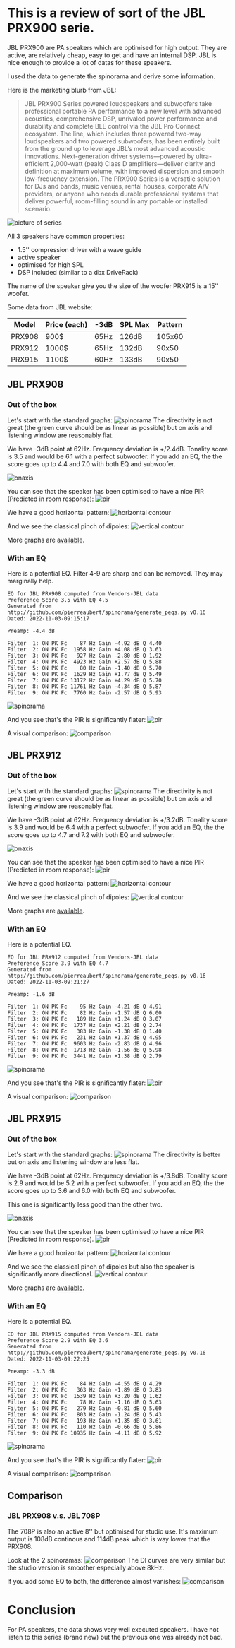 # This is a review of sort of the JBL PRX900 serie.

JBL PRX900 are PA speakers which are optimised for high output. They
are active, are relatively cheap, easy to get and have an internal
DSP. JBL is nice enough to provide a lot of datas for these speakers.

I used the data to generate the spinorama and derive some information.

Here is the marketing blurb from JBL:


   > JBL PRX900 Series powered loudspeakers and subwoofers take professional portable PA performance to a new level with advanced acoustics, comprehensive DSP, unrivaled power performance and durability and complete BLE control via the JBL Pro Connect ecosystem. The line, which includes three powered two-way loudspeakers and two powered subwoofers, has been entirely built from the ground up to leverage JBL’s most advanced acoustic innovations. Next-generation driver systems—powered by ultra-efficient 2,000-watt (peak) Class D amplifiers—deliver clarity and definition at maximum volume, with improved dispersion and smooth low-frequency extension. The PRX900 Series is a versatile solution for DJs and bands, music venues, rental houses, corporate A/V providers, or anyone who needs durable professional systems that deliver powerful, room-filling sound in any portable or installed scenario.

![picture of series](./pict/prx900-header.jpg)

All 3 speakers have common properties:
- 1.5'' compression driver with a wave guide
- active speaker
- optimised for high SPL
- DSP included (similar to a dbx DriveRack)

The name of the speaker give you the size of the woofer PRX915 is a 15'' woofer.

Some data from JBL website:

| Model | Price (each) | -3dB | SPL Max| Pattern |
| --- | --- | --- | --- | --- |
| PRX908 |  900$ | 65Hz | 126dB | 105x60 |
| PRX912 | 1000$ | 65Hz | 132dB | 90x50 |
| PRX915 | 1100$ | 60Hz | 133dB | 90x50 |

## JBL PRX908

### Out of the box

Let's start with the standard graphs:
![spinorama](https://pierreaubert.github.io/spinorama/speakers/JBL%20PRX908/JBL/vendor-pattern-105x60/CEA2034.jpg)
The directivity is not great (the green curve should be as linear as possible) but on axis and listening window are reasonably flat.

We have -3dB point at 62Hz. Frequency deviation is +/2.4dB. Tonality score is 3.5 and would be 6.1 with a perfect subwoofer.
If you add an EQ, the the score goes up to 4.4 and 7.0 with both EQ and subwoofer.

![onaxis](https://pierreaubert.github.io/spinorama/speakers/JBL%20PRX908/JBL/vendor-pattern-105x60/On%20Axis.jpg)

You can see that the speaker has been optimised to have a nice PIR (Predicted in room response):
![pir](https://pierreaubert.github.io/spinorama/speakers/JBL%20PRX908/JBL/vendor-pattern-105x60/Estimated%20In-Room%20Response.jpg)

We have a good horizontal pattern:
![horizontal contour](https://pierreaubert.github.io/spinorama/speakers/JBL%20PRX908/JBL/vendor-pattern-105x60/SPL%20Horizontal%20Contour.jpg)

And we see the classical pinch of dipoles:
![vertical contour](https://pierreaubert.github.io/spinorama/speakers/JBL%20PRX908/JBL/vendor-pattern-105x60/SPL%20Vertical%20Contour.jpg)

More graphs are [available](https://pierreaubert.github.io/spinorama/speakers/JBL%20PRX908/JBL/index_vendor-pattern-105x60.html).

### With an EQ

Here is a potential EQ. Filter 4-9 are sharp and can be removed. They may marginally help.

```
EQ for JBL PRX908 computed from Vendors-JBL data
Preference Score 3.5 with EQ 4.5
Generated from http://github.com/pierreaubert/spinorama/generate_peqs.py v0.16
Dated: 2022-11-03-09:15:17

Preamp: -4.4 dB

Filter  1: ON PK Fc    87 Hz Gain -4.92 dB Q 4.40
Filter  2: ON PK Fc  1958 Hz Gain +4.08 dB Q 3.63
Filter  3: ON PK Fc   927 Hz Gain -2.80 dB Q 1.92
Filter  4: ON PK Fc  4923 Hz Gain +2.57 dB Q 5.88
Filter  5: ON PK Fc    80 Hz Gain -1.40 dB Q 5.70
Filter  6: ON PK Fc  1629 Hz Gain +1.77 dB Q 5.49
Filter  7: ON PK Fc 13172 Hz Gain +4.29 dB Q 5.70
Filter  8: ON PK Fc 11761 Hz Gain -4.34 dB Q 5.87
Filter  9: ON PK Fc  7760 Hz Gain -2.57 dB Q 5.93

```

![spinorama](https://pierreaubert.github.io/spinorama/speakers/JBL%20PRX908/JBL/vendor-pattern-105x60_eq/CEA2034.webp)

And you see that's the PIR is significantly flater:
![pir](https://pierreaubert.github.io/spinorama/speakers/JBL%20PRX908/JBL/vendor-pattern-105x60_eq/Estimated%20In-Room%20Response.webp)

A visual comparison:
![comparison](./pict/eq-PRX908.png)

## JBL PRX912

### Out of the box

Let's start with the standard graphs:
![spinorama](https://pierreaubert.github.io/spinorama/speakers/JBL%20PRX912/JBL/vendor-pattern-90x50/CEA2034.jpg)
The directivity is not great (the green curve should be as linear as possible) but on axis and listening window are reasonably flat.

We have -3dB point at 62Hz. Frequency deviation is +/3.2dB. Tonality score is 3.9 and would be 6.4 with a perfect subwoofer.
If you add an EQ, the the score goes up to 4.7 and 7.2 with both EQ and subwoofer.

![onaxis](https://pierreaubert.github.io/spinorama/speakers/JBL%20PRX912/JBL/vendor-pattern-90x50/On%20Axis.jpg)

You can see that the speaker has been optimised to have a nice PIR (Predicted in room response):
![pir](https://pierreaubert.github.io/spinorama/speakers/JBL%20PRX912/JBL/vendor-pattern-90x50/Estimated%20In-Room%20Response.jpg)

We have a good horizontal pattern:
![horizontal contour](https://pierreaubert.github.io/spinorama/speakers/JBL%20PRX912/JBL/vendor-pattern-90x50/SPL%20Horizontal%20Contour.jpg)

And we see the classical pinch of dipoles:
![vertical contour](https://pierreaubert.github.io/spinorama/speakers/JBL%20PRX912/JBL/vendor-pattern-90x50/SPL%20Vertical%20Contour.jpg)

More graphs are [available](https://pierreaubert.github.io/spinorama/speakers/JBL%20PRX912/JBL/index_vendor-pattern-90x50.html).

### With an EQ

Here is a potential EQ. 

```
EQ for JBL PRX912 computed from Vendors-JBL data
Preference Score 3.9 with EQ 4.7
Generated from http://github.com/pierreaubert/spinorama/generate_peqs.py v0.16
Dated: 2022-11-03-09:21:27

Preamp: -1.6 dB

Filter  1: ON PK Fc    95 Hz Gain -4.21 dB Q 4.91
Filter  2: ON PK Fc    82 Hz Gain -1.57 dB Q 6.00
Filter  3: ON PK Fc   189 Hz Gain +1.24 dB Q 3.07
Filter  4: ON PK Fc  1737 Hz Gain +2.21 dB Q 2.74
Filter  5: ON PK Fc   383 Hz Gain -1.38 dB Q 1.40
Filter  6: ON PK Fc   231 Hz Gain +1.37 dB Q 4.95
Filter  7: ON PK Fc  9603 Hz Gain -2.83 dB Q 4.96
Filter  8: ON PK Fc  1713 Hz Gain -1.56 dB Q 5.98
Filter  9: ON PK Fc  3441 Hz Gain +1.38 dB Q 2.79

```

![spinorama](https://pierreaubert.github.io/spinorama/speakers/JBL%20PRX912/JBL/vendor-pattern-90x50_eq/CEA2034.webp)

And you see that's the PIR is significantly flater:
![pir](https://pierreaubert.github.io/spinorama/speakers/JBL%20PRX912/JBL/vendor-pattern-90x50_eq/Estimated%20In-Room%20Response.webp)


A visual comparison:
![comparison](./pict/eq-PRX912.png)

## JBL PRX915

### Out of the box

Let's start with the standard graphs:
![spinorama](https://pierreaubert.github.io/spinorama/speakers/JBL%20PRX915/JBL/vendor-pattern-90x50/CEA2034.jpg)
The directivity is better but on axis and listening window are less flat.

We have -3dB point at 62Hz. Frequency deviation is +/3.8dB. Tonality score is 2.9 and would be 5.2 with a perfect subwoofer.
If you add an EQ, the the score goes up to 3.6 and 6.0 with both EQ and subwoofer.

This one is significantly less good than the other two.

![onaxis](https://pierreaubert.github.io/spinorama/speakers/JBL%20PRX915/JBL/vendor-pattern-90x50/On%20Axis.jpg)

You can see that the speaker has been optimised to have a nice PIR (Predicted in room response).
![pir](https://pierreaubert.github.io/spinorama/speakers/JBL%20PRX915/JBL/vendor-pattern-90x50/Estimated%20In-Room%20Response.jpg)

We have a good horizontal pattern:
![horizontal contour](https://pierreaubert.github.io/spinorama/speakers/JBL%20PRX915/JBL/vendor-pattern-90x50/SPL%20Horizontal%20Contour.jpg)

And we see the classical pinch of dipoles but also the speaker is significantly more directional.
![vertical contour](https://pierreaubert.github.io/spinorama/speakers/JBL%20PRX915/JBL/vendor-pattern-90x50/SPL%20Vertical%20Contour.jpg)

More graphs are [available](https://pierreaubert.github.io/spinorama/speakers/JBL%20PRX915/JBL/index_vendor-pattern-90x50.html).

### With an EQ

Here is a potential EQ. 

```
EQ for JBL PRX915 computed from Vendors-JBL data
Preference Score 2.9 with EQ 3.6
Generated from http://github.com/pierreaubert/spinorama/generate_peqs.py v0.16
Dated: 2022-11-03-09:22:25

Preamp: -3.3 dB

Filter  1: ON PK Fc    84 Hz Gain -4.55 dB Q 4.29
Filter  2: ON PK Fc   363 Hz Gain -1.89 dB Q 3.83
Filter  3: ON PK Fc  1539 Hz Gain +3.20 dB Q 1.62
Filter  4: ON PK Fc    78 Hz Gain -1.16 dB Q 5.63
Filter  5: ON PK Fc   279 Hz Gain -0.81 dB Q 5.60
Filter  6: ON PK Fc   803 Hz Gain -1.24 dB Q 5.43
Filter  7: ON PK Fc   193 Hz Gain +1.35 dB Q 3.61
Filter  8: ON PK Fc   110 Hz Gain -0.66 dB Q 5.86
Filter  9: ON PK Fc 10935 Hz Gain -4.11 dB Q 5.92

```

![spinorama](https://pierreaubert.github.io/spinorama/speakers/JBL%20PRX915/JBL/vendor-pattern-90x50_eq/CEA2034.webp)

And you see that's the PIR is significantly flater:
![pir](https://pierreaubert.github.io/spinorama/speakers/JBL%20PRX915/JBL/vendor-pattern-90x50_eq/Estimated%20In-Room%20Response.webp)

A visual comparison:
![comparison](./pict/eq-PRX915.png)

## Comparison

### JBL PRX908 v.s. JBL 708P

The 708P is also an active 8'' but optimised for studio use. It's maximum output is 108dB continous and 114dB peak which is way lower
that the PRX908.

Look at the 2 spinoramas:
![comparison](./pict/vsJBL708P.png)
The DI curves are very similar but the studio version is smoother especially above 8kHz.

If you add some EQ to both, the difference almost vanishes:
![comparison](./pict/vsJBL708P-eq.png)

# Conclusion

For PA speakers, the data shows very well executed speakers. I have not listen to this series (brand new) but the previous one was already not bad.